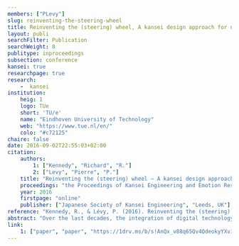 ```yaml
---
members: ["PLevy"]
slug: reinventing-the-steering-wheel
title: Reinventing the (steering) wheel, A kansei design approach for novel driving experience
layout: publi
searchFilter: Publication
searchWeight: 8
publitype: inproceedings
subsection: conference
kansei: true
researchpage: true
research: 
    -  kansei
institution:
    heig: 1
    logo: TUe
    short: 'TU/e'
    name: "Eindhoven University of Technology"
    web: "https://www.tue.nl/en/"
    colo: "#c72125"
chaire: false
date: 2016-09-02T22:55:03+02:00
citation:
    authors:
        1: ["Kennedy", "Richard", "R."]
        2: ["Levy", "Pierre", "P."]
    title: "Reinventing the (steering) wheel – A kansei design approach for novel driving experience"
    proceedings: "the Proceedings of Kansei Engineering and Emotion Research International Conference 2016 - KEER2016"
    year: 2016
    firstpage: "online"
    publisher: ["Japanese Society of Kansei Engineering", "Leeds, UK"]
reference: "Kennedy, R., & Lévy, P. (2016). Reinventing the (steering) wheel – A kansei design approach for novel driving experience. Proceedings of Kansei Engineering and Emotion Research International Conference 2016, KEER2016. Leeds, UK: Japan Society of Kansei Engineering."
abstract: "Over the last decades, the integration of digital technology in the automotive industry has caused important transformations for interaction design in regards with secondary controls, but much less in regards with primary controls. However, not only primary controls remain the dominant artefact to interact with in the driving experience, but also distracted drivers (i.e., interacting with secondary controls or other artefacts while driving) are a major reason of accidents. In this paper, we introduce a design project on the steering wheel, taken from a kansei design perspective. Based on a kansei design framework, structured by three stages (Expression, Gesture, Affect), we observed the way drivers interact with various forms of steering wheel in order to create design propositions for greater and safer driving experiences in the context of novel driving conditions, i.e., with novel technologies and recent driving techniques. This overall project aims at revisiting fully the driving experience, while inquiring further the framing of a direct kansei design approach."
link:
    1: ["paper", "paper", "https://1drv.ms/b/s!AnQx_v88q65Qv4QdeokyYXv1F4wRKA?e=3kxahB"]
---
```

